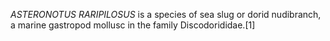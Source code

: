 _ASTERONOTUS RARIPILOSUS_ is a species of sea slug or dorid nudibranch, a marine gastropod mollusc in the family Discodorididae.[1]
